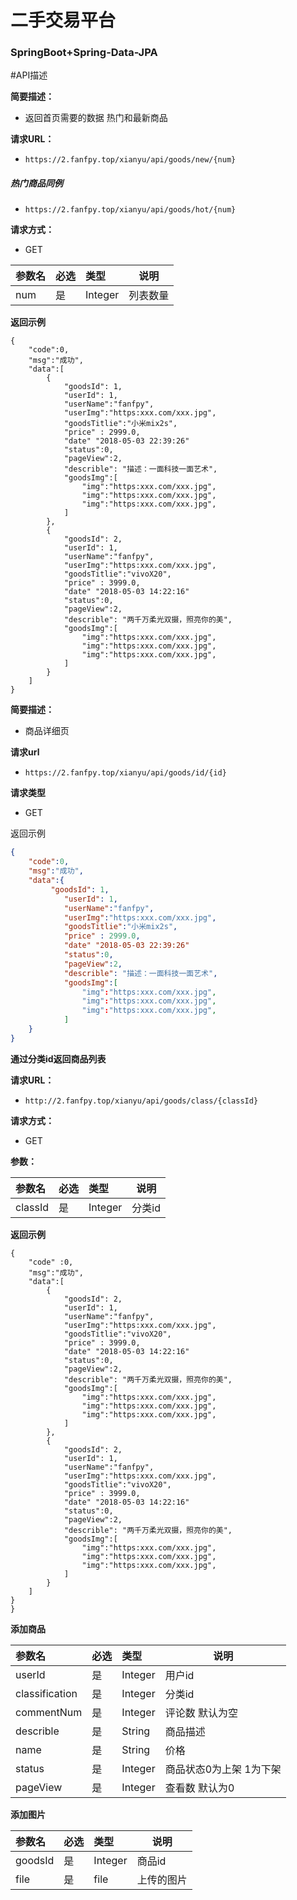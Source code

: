 # 二手交易平台
###  SpringBoot+Spring-Data-JPA


#API描述
    

    

    
**简要描述：** 

- 返回首页需要的数据 热门和最新商品

**请求URL：** 
- ` https://2.fanfpy.top/xianyu/api/goods/new/{num} `

##### 热门商品同例

- `https://2.fanfpy.top/xianyu/api/goods/hot/{num}`
  
**请求方式：**
- GET 

|参数名|必选|类型|说明|
|:----    |:---|:----- |-----   |
|num |是  |Integer |列表数量   |


**返回示例**

```
{
	"code":0,
	"msg":"成功",
	"data":[
		{
			"goodsId": 1,
			"userId": 1,
			"userName":"fanfpy",
			"userImg":"https:xxx.com/xxx.jpg",
			"goodsTitlie":"小米mix2s",
			"price" : 2999.0,
			"date" "2018-05-03 22:39:26"
			"status":0,
			"pageView":2,
			"describle": "描述：一面科技一面艺术",
			"goodsImg":[
				"img":"https:xxx.com/xxx.jpg",
				"img":"https:xxx.com/xxx.jpg",
				"img":"https:xxx.com/xxx.jpg",
			]
		},
		{
			"goodsId": 2,
			"userId": 1,
			"userName":"fanfpy",
			"userImg":"https:xxx.com/xxx.jpg",
			"goodsTitlie":"vivoX20",
			"price" : 3999.0,
			"date" "2018-05-03 14:22:16"
			"status":0,
			"pageView":2,
			"describle": "两千万柔光双摄，照亮你的美",
			"goodsImg":[
				"img":"https:xxx.com/xxx.jpg",
				"img":"https:xxx.com/xxx.jpg",
				"img":"https:xxx.com/xxx.jpg",
			]
		}
	]
}
```

**简要描述：** 
- 商品详细页

**请求url**

- `https://2.fanfpy.top/xianyu/api/goods/id/{id}`

**请求类型**

- GET

返回示例

```json
{
	"code":0,
	"msg":"成功",
	"data":{
		 "goodsId": 1,
            "userId": 1,
            "userName":"fanfpy",
            "userImg":"https:xxx.com/xxx.jpg",
            "goodsTitlie":"小米mix2s",
            "price" : 2999.0,
            "date" "2018-05-03 22:39:26"
            "status":0,
			"pageView":2,
            "describle": "描述：一面科技一面艺术",
            "goodsImg":[
                "img":"https:xxx.com/xxx.jpg",
                "img":"https:xxx.com/xxx.jpg",
                "img":"https:xxx.com/xxx.jpg",
            ]
	}
}
```

**通过分类id返回商品列表**


**请求URL：** 
- ` http://2.fanfpy.top/xianyu/api/goods/class/{classId} `
  
**请求方式：**
- GET 

**参数：** 

|参数名|必选|类型|说明|
|:----    |:---|:----- |-----   |
|classId |是  |Integer |分类id   |


 **返回示例**

```
{
	"code" :0,
	"msg":"成功",
	"data":[
		{
			"goodsId": 2,
			"userId": 1,
			"userName":"fanfpy",
			"userImg":"https:xxx.com/xxx.jpg",
			"goodsTitlie":"vivoX20",
			"price" : 3999.0,
			"date" "2018-05-03 14:22:16"
			"status":0,
			"pageView":2,
			"describle": "两千万柔光双摄，照亮你的美",
			"goodsImg":[
				"img":"https:xxx.com/xxx.jpg",
				"img":"https:xxx.com/xxx.jpg",
				"img":"https:xxx.com/xxx.jpg",
			]
		},
		{
			"goodsId": 2,
			"userId": 1,
			"userName":"fanfpy",
			"userImg":"https:xxx.com/xxx.jpg",
			"goodsTitlie":"vivoX20",
			"price" : 3999.0,
			"date" "2018-05-03 14:22:16"
			"status":0,
			"pageView":2,
			"describle": "两千万柔光双摄，照亮你的美",
			"goodsImg":[
				"img":"https:xxx.com/xxx.jpg",
				"img":"https:xxx.com/xxx.jpg",
				"img":"https:xxx.com/xxx.jpg",
			]
		}
	]
}
}
```

**添加商品**

|参数名|必选|类型|说明|
|:----    |:---|:----- |-----   |
|userId |是  |Integer |用户id   |
|classification |是  |Integer |分类id   |
|commentNum |是  |Integer |评论数 默认为空   |
|describle |是  |String |商品描述   |
|name |是  |String |价格   |
|status |是  |Integer | 商品状态0为上架 1为下架   |
|pageView |是  |Integer |查看数 默认为0   |

**添加图片**

|参数名|必选|类型|说明|
|:----    |:---|:----- |-----   |
|goodsId |是  |Integer |商品id   |
|file |是  |file |上传的图片   |



